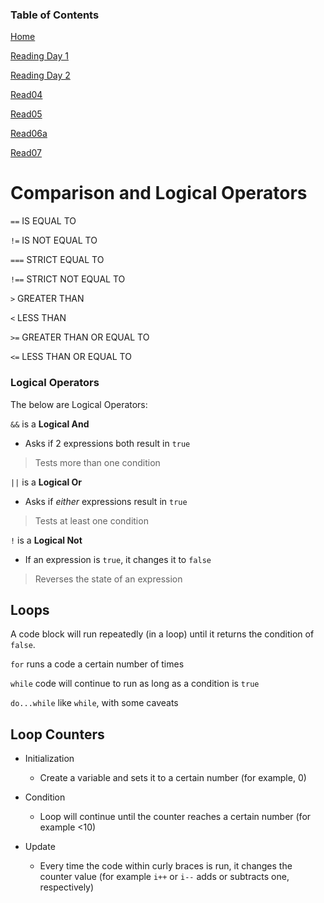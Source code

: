 ### Table of Contents

[Home](README.md)

[Reading Day 1](read02.md)

[Reading Day 2](day2.md)

[Read04](read04.md)

[Read05](read05.md)

[Read06a](read06a.md)

[Read07](read07.md)

# Comparison and Logical Operators

`==` IS EQUAL TO

`!=` IS NOT EQUAL TO

`===` STRICT EQUAL TO

`!==` STRICT NOT EQUAL TO

`>` GREATER THAN

`<` LESS THAN

`>=` GREATER THAN OR EQUAL TO

`<=` LESS THAN OR EQUAL TO

### Logical Operators

The below are Logical Operators:

`&&` is a **Logical And**

- Asks if 2 expressions both result in `true` 
> Tests more than one condition

`||` is a **Logical Or**
- Asks if *either* expressions result in `true`
> Tests at least one condition

`!` is a **Logical Not**
- If an expression is `true`, it changes it to `false`
> Reverses the state of an expression

## Loops

A code block will run repeatedly (in a loop) until it returns the condition of `false`. 

`for` runs a code a certain number of times

`while` code will continue to run as long as a condition is `true`

`do...while` like `while`, with some caveats

## Loop Counters

- Initialization
  - Create a variable and sets it to a certain number (for example, 0)

- Condition
  - Loop will continue until the counter reaches a certain number (for example <10)

- Update
  - Every time the code within curly braces is run, it changes the counter value (for example `i++` or `i--` adds or subtracts one, respectively)
